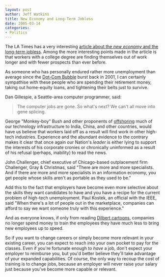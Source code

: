 ```yaml
--- 
layout: post
author: Jeff Watkins
title: New Economy and Long-Term Jobless
date: 2005-03-14
categories: 
- Politics
---
```


The LA Times has a very interesting [article about the *new economy* and the long-term jobless](http://www.latimes.com/business/la-fi-jobless11mar11,0,1083273,print.story). Among the more interesting points made in the article is that workers with a college degree are finding themselves out of work longer and with fewer prospects than ever before.

As someone who has personally endured rather more unemployment than average since the [Dot-Com Bubble][wiki-dot-com] burst back in 2001, I can certainly sympathise with these people who are spending their retirement money, taking out home-equity loans, and tightening their belts just to survive.

Dan Gillespie, a Seattle-area computer programmer, said:

> The computer jobs are gone. So what's next? We can't all move into gene splicing. 

George "Monkey-boy" Bush and other proponents of [offshoring][wiki-offshoring] much of our technology infrastructure to India, China, and other countries, would have us believe that workers laid off as a result will find work in other high-tech industries. Experience and the abundant evidence to the contrary makes it clear that once again our Nation's *leader* is either lying to support the interests of his corporate cronies or chronically uninformed as a result of his refusal (perhaps, inability) to read the news.

John Challenger, chief executive of Chicago-based outplacement firm Challenger, Gray & Christmas, said "There are more and more specialists. And if there are more and more specialists in an information economy, you get people whose skills aren't as portable as they used to be."

Add this to the fact that employers have become even more selective about the skills they want candidates to have and you have a recipe for the current problem of high-tech unemployment. Paul Kostek, an official with the IEEE, said "When there's a lot of people out in the marketplace, companies can afford to say we want someone truly with this experience."

And as everyone knows, if only from reading [Dilbert cartoons](http://www.dilbert.com/), companies no longer spend money to train the employees they have much less to bring new employees up to speed.

So if you want to change careers or simply become more relevant in your existing career, you can expect to reach into your own pocket to pay for the classes. Even if you're fortunate enough to *have* a job, don't expect your employer to reimburse you, but you'd better believe they'll take advantage of your expanded capabilities. Of course, the only way to recoup the cost of training is to change jobs, because an employer will never raise your salary just because you've become more capable or relevant.

[wiki-dot-com]: http://en.wikipedia.org/wiki/Internet_bubble "Wikipedia reference on Dot-com bubble" 
[wiki-offshoring]: http://en.wikipedia.org/wiki/Offshoring "Wikipedia reference on the despicable practise of offshoring"